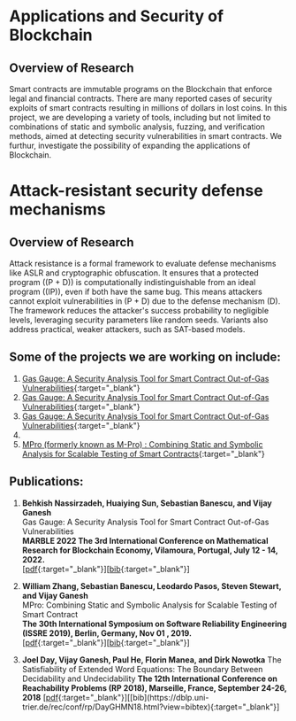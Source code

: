 
# Applications and Security of Blockchain

## Overview of Research
Smart contracts are immutable programs on the Blockchain that enforce legal and financial contracts. There are many reported cases of security exploits of smart contracts resulting in millions of dollars in lost coins. In this project, we are developing a variety of tools, including but not limited to combinations of static and symbolic analysis, fuzzing, and verification methods, aimed at detecting security vulnerabilities in smart contracts. We furthur, investigate the possibility of expanding the applications of Blockchain.


# Attack-resistant security defense mechanisms

## Overview of Research
Attack resistance is a formal framework to evaluate defense mechanisms like ASLR and cryptographic obfuscation. It ensures that a protected program (\(P + D\)) is computationally indistinguishable from an ideal program (\(IP\)), even if both have the same bug. This means attackers cannot exploit vulnerabilities in \(P + D\) due to the defense mechanism \(D\). The framework reduces the attacker's success probability to negligible levels, leveraging security parameters like random seeds. Variants also address practical, weaker attackers, such as SAT-based models.

## Some of the projects we are working on include:
1. [Gas Gauge: A Security Analysis Tool for Smart Contract Out-of-Gas Vulnerabilities](https://smart-contract-analysis.github.io/website/gas_gauge.html){:target="_blank"}
2. [Gas Gauge: A Security Analysis Tool for Smart Contract Out-of-Gas Vulnerabilities](https://smart-contract-analysis.github.io/website/gas_gauge.html){:target="_blank"}
3. [Gas Gauge: A Security Analysis Tool for Smart Contract Out-of-Gas Vulnerabilities](https://smart-contract-analysis.github.io/website/gas_gauge.html){:target="_blank"}
4. 
5. [MPro (formerly known as M-Pro) : Combining Static and Symbolic Analysis for Scalable Testing of Smart Contracts](https://smart-contract-analysis.github.io/website/mpro.html){:target="_blank"}

## Publications:
1. **Behkish Nassirzadeh, Huaiying Sun, Sebastian Banescu, and Vijay Ganesh**  
  Gas Gauge: A Security Analysis Tool for Smart Contract Out-of-Gas Vulnerabilities  
  **MARBLE 2022 The 3rd International Conference on Mathematical Research for Blockchain Economy, Vilamoura, Portugal, July 12 - 14, 2022.**  
[[pdf](https://arxiv.org/pdf/2112.14771){:target="_blank"}][[bib](https://dblp.uni-trier.de/rec/journals/corr/abs-2112-14771.html?view=bibtex){:target="_blank"}]

2. **William Zhang, Sebastian Banescu, Leodardo Pasos, Steven Stewart, and Vijay Ganesh**  
  MPro: Combining Static and Symbolic Analysis for Scalable Testing of Smart Contract  
  **The 30th International Symposium on Software Reliability Engineering (ISSRE 2019), Berlin, Germany, Nov 01 , 2019.**  
[[pdf](https://arxiv.org/pdf/1911.00570.pdf){:target="_blank"}][[bib](https://dblp.uni-trier.de/rec/conf/issre/ZhangBPSG19.html){:target="_blank"}]

3. **Joel Day, Vijay Ganesh, Paul He, Florin Manea, and Dirk Nowotka**
   The Satisfiability of Extended Word Equations: The Boundary Between Decidability and Undecidability
   **The 12th International Conference on Reachability Problems (RP 2018), Marseille, France, September 24-26, 2018**
   [[pdf]([https://arxiv.org/pdf/1911.00570.pdf](https://arxiv.org/abs/1802.00523)){:target="_blank"}][[bib](https://dblp.uni-trier.de/rec/conf/rp/DayGHMN18.html?view=bibtex){:target="_blank"}]
